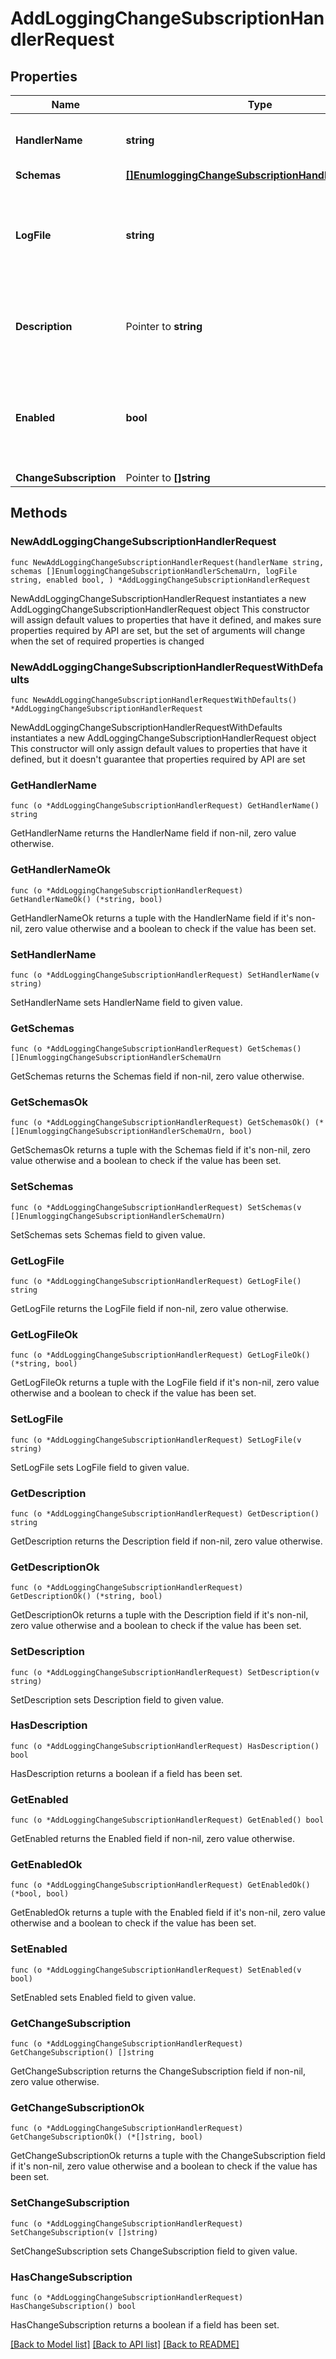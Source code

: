 # AddLoggingChangeSubscriptionHandlerRequest

## Properties

Name | Type | Description | Notes
------------ | ------------- | ------------- | -------------
**HandlerName** | **string** | Name of the new Change Subscription Handler | 
**Schemas** | [**[]EnumloggingChangeSubscriptionHandlerSchemaUrn**](EnumloggingChangeSubscriptionHandlerSchemaUrn.md) |  | 
**LogFile** | **string** | Specifies the log file in which the change notification messages will be written. | 
**Description** | Pointer to **string** | A description for this Change Subscription Handler | [optional] 
**Enabled** | **bool** | Indicates whether this change subscription handler is enabled within the server. | 
**ChangeSubscription** | Pointer to **[]string** |  | [optional] 

## Methods

### NewAddLoggingChangeSubscriptionHandlerRequest

`func NewAddLoggingChangeSubscriptionHandlerRequest(handlerName string, schemas []EnumloggingChangeSubscriptionHandlerSchemaUrn, logFile string, enabled bool, ) *AddLoggingChangeSubscriptionHandlerRequest`

NewAddLoggingChangeSubscriptionHandlerRequest instantiates a new AddLoggingChangeSubscriptionHandlerRequest object
This constructor will assign default values to properties that have it defined,
and makes sure properties required by API are set, but the set of arguments
will change when the set of required properties is changed

### NewAddLoggingChangeSubscriptionHandlerRequestWithDefaults

`func NewAddLoggingChangeSubscriptionHandlerRequestWithDefaults() *AddLoggingChangeSubscriptionHandlerRequest`

NewAddLoggingChangeSubscriptionHandlerRequestWithDefaults instantiates a new AddLoggingChangeSubscriptionHandlerRequest object
This constructor will only assign default values to properties that have it defined,
but it doesn't guarantee that properties required by API are set

### GetHandlerName

`func (o *AddLoggingChangeSubscriptionHandlerRequest) GetHandlerName() string`

GetHandlerName returns the HandlerName field if non-nil, zero value otherwise.

### GetHandlerNameOk

`func (o *AddLoggingChangeSubscriptionHandlerRequest) GetHandlerNameOk() (*string, bool)`

GetHandlerNameOk returns a tuple with the HandlerName field if it's non-nil, zero value otherwise
and a boolean to check if the value has been set.

### SetHandlerName

`func (o *AddLoggingChangeSubscriptionHandlerRequest) SetHandlerName(v string)`

SetHandlerName sets HandlerName field to given value.


### GetSchemas

`func (o *AddLoggingChangeSubscriptionHandlerRequest) GetSchemas() []EnumloggingChangeSubscriptionHandlerSchemaUrn`

GetSchemas returns the Schemas field if non-nil, zero value otherwise.

### GetSchemasOk

`func (o *AddLoggingChangeSubscriptionHandlerRequest) GetSchemasOk() (*[]EnumloggingChangeSubscriptionHandlerSchemaUrn, bool)`

GetSchemasOk returns a tuple with the Schemas field if it's non-nil, zero value otherwise
and a boolean to check if the value has been set.

### SetSchemas

`func (o *AddLoggingChangeSubscriptionHandlerRequest) SetSchemas(v []EnumloggingChangeSubscriptionHandlerSchemaUrn)`

SetSchemas sets Schemas field to given value.


### GetLogFile

`func (o *AddLoggingChangeSubscriptionHandlerRequest) GetLogFile() string`

GetLogFile returns the LogFile field if non-nil, zero value otherwise.

### GetLogFileOk

`func (o *AddLoggingChangeSubscriptionHandlerRequest) GetLogFileOk() (*string, bool)`

GetLogFileOk returns a tuple with the LogFile field if it's non-nil, zero value otherwise
and a boolean to check if the value has been set.

### SetLogFile

`func (o *AddLoggingChangeSubscriptionHandlerRequest) SetLogFile(v string)`

SetLogFile sets LogFile field to given value.


### GetDescription

`func (o *AddLoggingChangeSubscriptionHandlerRequest) GetDescription() string`

GetDescription returns the Description field if non-nil, zero value otherwise.

### GetDescriptionOk

`func (o *AddLoggingChangeSubscriptionHandlerRequest) GetDescriptionOk() (*string, bool)`

GetDescriptionOk returns a tuple with the Description field if it's non-nil, zero value otherwise
and a boolean to check if the value has been set.

### SetDescription

`func (o *AddLoggingChangeSubscriptionHandlerRequest) SetDescription(v string)`

SetDescription sets Description field to given value.

### HasDescription

`func (o *AddLoggingChangeSubscriptionHandlerRequest) HasDescription() bool`

HasDescription returns a boolean if a field has been set.

### GetEnabled

`func (o *AddLoggingChangeSubscriptionHandlerRequest) GetEnabled() bool`

GetEnabled returns the Enabled field if non-nil, zero value otherwise.

### GetEnabledOk

`func (o *AddLoggingChangeSubscriptionHandlerRequest) GetEnabledOk() (*bool, bool)`

GetEnabledOk returns a tuple with the Enabled field if it's non-nil, zero value otherwise
and a boolean to check if the value has been set.

### SetEnabled

`func (o *AddLoggingChangeSubscriptionHandlerRequest) SetEnabled(v bool)`

SetEnabled sets Enabled field to given value.


### GetChangeSubscription

`func (o *AddLoggingChangeSubscriptionHandlerRequest) GetChangeSubscription() []string`

GetChangeSubscription returns the ChangeSubscription field if non-nil, zero value otherwise.

### GetChangeSubscriptionOk

`func (o *AddLoggingChangeSubscriptionHandlerRequest) GetChangeSubscriptionOk() (*[]string, bool)`

GetChangeSubscriptionOk returns a tuple with the ChangeSubscription field if it's non-nil, zero value otherwise
and a boolean to check if the value has been set.

### SetChangeSubscription

`func (o *AddLoggingChangeSubscriptionHandlerRequest) SetChangeSubscription(v []string)`

SetChangeSubscription sets ChangeSubscription field to given value.

### HasChangeSubscription

`func (o *AddLoggingChangeSubscriptionHandlerRequest) HasChangeSubscription() bool`

HasChangeSubscription returns a boolean if a field has been set.


[[Back to Model list]](../README.md#documentation-for-models) [[Back to API list]](../README.md#documentation-for-api-endpoints) [[Back to README]](../README.md)


